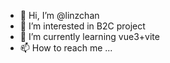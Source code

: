 - 👋 Hi, I’m @linzchan
- 👀 I’m interested in B2C project
- 🌱 I’m currently learning vue3+vite
- 📫 How to reach me ...

<!---
linzchan/linzchan is a ✨ special ✨ repository because its `README.md` (this file) appears on your GitHub profile.
You can click the Preview link to take a look at your changes.
--->
